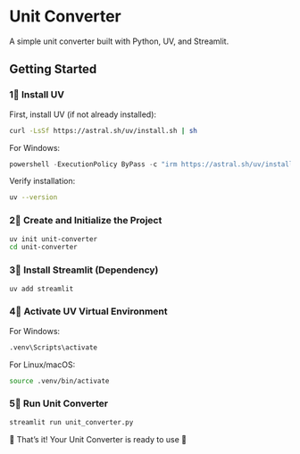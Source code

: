 # Unit Converter

A simple unit converter built with Python, UV, and Streamlit.

## Getting Started

### 1⃣ Install UV
First, install UV (if not already installed):

```sh
curl -LsSf https://astral.sh/uv/install.sh | sh
```

For Windows:

```powershell
powershell -ExecutionPolicy ByPass -c "irm https://astral.sh/uv/install.ps1 | iex"
```

Verify installation:

```sh
uv --version
```

### 2⃣ Create and Initialize the Project

```sh
uv init unit-converter
cd unit-converter
```

### 3⃣ Install Streamlit (Dependency)

```sh
uv add streamlit
```

### 4⃣ Activate UV Virtual Environment

For Windows:

```sh
.venv\Scripts\activate
```

For Linux/macOS:

```sh
source .venv/bin/activate
```

### 5⃣ Run Unit Converter

```sh
streamlit run unit_converter.py
```

🎉 That’s it! Your Unit Converter is ready to use 🚀
